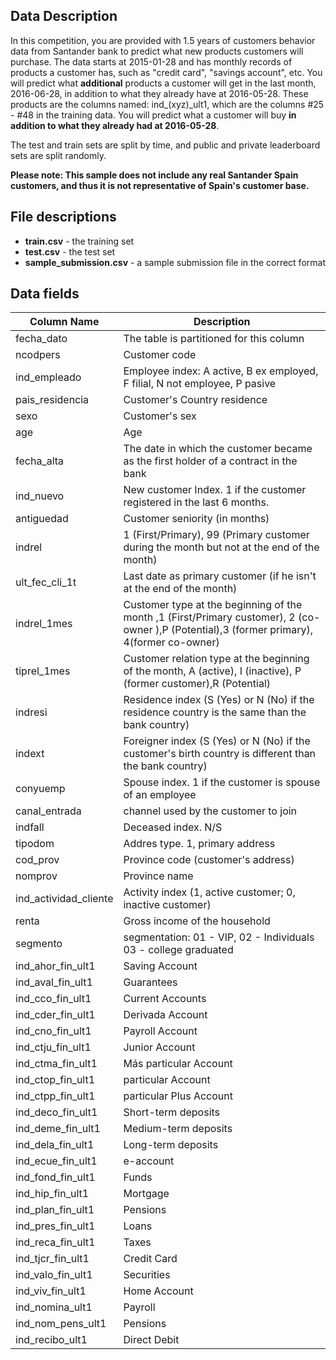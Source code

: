 <div class="competition-data"><div class="sc-frpTsy dIPta"><div class="sc-hEEUtg eikZoe"><h2>Data Description</h2></div><div class="sc-fNFDGM biIKCQ"><div class="markdown-converter__text--rendered"><p>In this competition, you are provided with 1.5 years of customers behavior data from Santander bank to predict what new products customers will purchase. The data starts at 2015-01-28 and has monthly records of products a customer has, such as "credit card", "savings account", etc. You will predict what <strong>additional</strong> products a customer will get in the last month, 2016-06-28, in addition to what they already have at 2016-05-28. These products are the columns named:&nbsp;ind_(xyz)_ult1, which are the columns #25 - #48 in the training data. You will predict what a customer will buy <strong>in addition to what they already had at 2016-05-28</strong>.&nbsp;</p>
<p>The test and train sets are split by time, and public and private leaderboard sets are split randomly.</p>
<p><strong>Please note:&nbsp;This sample does not include any real Santander Spain customers, and thus it is not representative of Spain's customer base.&nbsp;</strong></p>
<h2>File descriptions</h2>
<ul>
<li><strong>train.csv</strong> - the training set</li>
<li><strong>test.csv</strong> - the test set</li>
<li><strong>sample_submission.csv</strong> - a sample submission file in the correct format</li>
</ul>
<h2>Data fields</h2>
<table>
<thead>
<tr><th>Column Name</th><th>Description</th></tr>
</thead>
<tbody>
<tr>
<td>fecha_dato</td>
<td>The table is partitioned for this column</td>
</tr>
<tr>
<td>ncodpers</td>
<td>Customer code</td>
</tr>
<tr>
<td>ind_empleado</td>
<td>Employee index: A active, B ex employed, F filial, N not employee, P pasive</td>
</tr>
<tr>
<td>pais_residencia</td>
<td>Customer's Country residence</td>
</tr>
<tr>
<td>sexo</td>
<td>Customer's sex</td>
</tr>
<tr>
<td>age</td>
<td>Age</td>
</tr>
<tr>
<td>fecha_alta</td>
<td>The date in which the customer became as the first holder of a contract in the bank</td>
</tr>
<tr>
<td>ind_nuevo</td>
<td>New customer Index. 1 if the customer registered in the last 6 months.</td>
</tr>
<tr>
<td>antiguedad</td>
<td>Customer seniority (in months)</td>
</tr>
<tr>
<td>indrel</td>
<td>1 (First/Primary), 99 (Primary customer during the month but not at the end of the month)</td>
</tr>
<tr>
<td>ult_fec_cli_1t</td>
<td>Last date as primary customer (if he isn't at the end of the month)</td>
</tr>
<tr>
<td>indrel_1mes</td>
<td>Customer type at the beginning of the month ,1 (First/Primary customer), 2 (co-owner ),P (Potential),3 (former primary), 4(former co-owner)</td>
</tr>
<tr>
<td>tiprel_1mes</td>
<td>Customer relation type at the beginning of the month, A (active), I (inactive), P (former customer),R (Potential)</td>
</tr>
<tr>
<td>indresi</td>
<td>Residence index (S (Yes) or N (No) if the residence country is the same than the bank country)</td>
</tr>
<tr>
<td>indext</td>
<td>Foreigner index (S (Yes) or N (No) if the customer's birth country is different than the bank country)</td>
</tr>
<tr>
<td>conyuemp</td>
<td>Spouse index. 1 if the customer is spouse of an employee</td>
</tr>
<tr>
<td>canal_entrada</td>
<td>channel used by the customer to join</td>
</tr>
<tr>
<td>indfall</td>
<td>Deceased index. N/S</td>
</tr>
<tr>
<td>tipodom</td>
<td>Addres type. 1, primary address</td>
</tr>
<tr>
<td>cod_prov</td>
<td>Province code (customer's address)</td>
</tr>
<tr>
<td>nomprov</td>
<td>Province name</td>
</tr>
<tr>
<td>ind_actividad_cliente</td>
<td>Activity index (1, active customer; 0, inactive customer)</td>
</tr>
<tr>
<td>renta</td>
<td>Gross income of the household</td>
</tr>
<tr>
<td>segmento</td>
<td>segmentation: 01 - VIP, 02 - Individuals 03 - college graduated</td>
</tr>
<tr>
<td>ind_ahor_fin_ult1</td>
<td>Saving Account</td>
</tr>
<tr>
<td>ind_aval_fin_ult1</td>
<td>Guarantees</td>
</tr>
<tr>
<td>ind_cco_fin_ult1</td>
<td>Current Accounts</td>
</tr>
<tr>
<td>ind_cder_fin_ult1</td>
<td>Derivada Account</td>
</tr>
<tr>
<td>ind_cno_fin_ult1</td>
<td>Payroll Account</td>
</tr>
<tr>
<td>ind_ctju_fin_ult1</td>
<td>Junior Account</td>
</tr>
<tr>
<td>ind_ctma_fin_ult1</td>
<td>Más particular Account</td>
</tr>
<tr>
<td>ind_ctop_fin_ult1</td>
<td>particular Account</td>
</tr>
<tr>
<td>ind_ctpp_fin_ult1</td>
<td>particular Plus Account</td>
</tr>
<tr>
<td>ind_deco_fin_ult1</td>
<td>Short-term deposits</td>
</tr>
<tr>
<td>ind_deme_fin_ult1</td>
<td>Medium-term deposits</td>
</tr>
<tr>
<td>ind_dela_fin_ult1</td>
<td>Long-term deposits</td>
</tr>
<tr>
<td>ind_ecue_fin_ult1</td>
<td>e-account</td>
</tr>
<tr>
<td>ind_fond_fin_ult1</td>
<td>Funds</td>
</tr>
<tr>
<td>ind_hip_fin_ult1</td>
<td>Mortgage</td>
</tr>
<tr>
<td>ind_plan_fin_ult1</td>
<td>Pensions</td>
</tr>
<tr>
<td>ind_pres_fin_ult1</td>
<td>Loans</td>
</tr>
<tr>
<td>ind_reca_fin_ult1</td>
<td>Taxes</td>
</tr>
<tr>
<td>ind_tjcr_fin_ult1</td>
<td>Credit Card</td>
</tr>
<tr>
<td>ind_valo_fin_ult1</td>
<td>Securities</td>
</tr>
<tr>
<td>ind_viv_fin_ult1</td>
<td>Home Account</td>
</tr>
<tr>
<td>ind_nomina_ult1</td>
<td>Payroll</td>
</tr>
<tr>
<td>ind_nom_pens_ult1</td>
<td>Pensions</td>
</tr>
<tr>
<td>ind_recibo_ult1</td>
<td>Direct Debit</td>
</tr>
</tbody>
</table></div>
